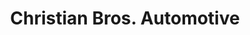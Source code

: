 ---
title: "Christian Bros. Automotive"
url: /westminster/christian-bros-automotive/
shop: car repair
---